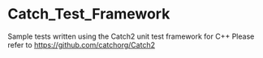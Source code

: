 # Catch_Test_Framework

Sample tests written using the Catch2 unit test framework for C++
Please refer to https://github.com/catchorg/Catch2